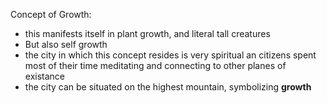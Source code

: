 Concept of Growth:
- this manifests itself in plant growth, and literal tall creatures
- But also self growth
- the city in which this concept resides is very spiritual an citizens spent most of their time meditating and connecting to other planes of existance
- the city can be situated on the highest mountain, symbolizing **growth**